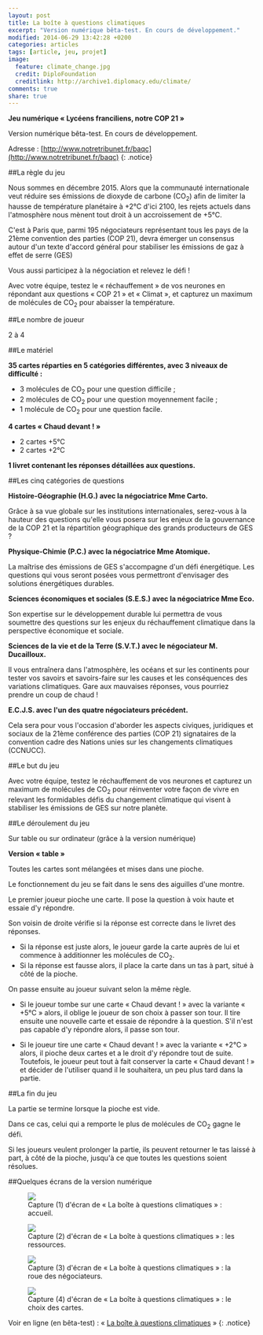 ```yaml
---
layout: post
title: La boîte à questions climatiques
excerpt: "Version numérique bêta-test. En cours de développement."
modified: 2014-06-29 13:42:28 +0200
categories: articles
tags: [article, jeu, projet]
image:
  feature: climate_change.jpg 
  credit: DiploFoundation
  creditlink: http://archive1.diplomacy.edu/climate/
comments: true 
share: true 
---
```

**Jeu numérique « Lycéens franciliens, notre COP 21 »**

Version numérique bêta-test. En cours de développement.

Adresse : [http://www.notretribunet.fr/baqc](http://www.notretribunet.fr/baqc)
{: .notice}

##La règle du jeu

Nous sommes en décembre 2015. Alors que la communauté internationale veut réduire ses émissions de dioxyde de carbone (CO<sub>2</sub>) afin de limiter la hausse de température planétaire à +2°C d'ici 2100, les rejets actuels dans l'atmosphère nous mènent tout droit à un accroissement de +5°C.

C'est à Paris que, parmi 195 négociateurs représentant tous les pays de la 21ème convention des parties (COP 21), devra émerger un consensus autour d'un texte d'accord général pour stabiliser les émissions de gaz à effet de serre (GES)

Vous aussi participez à la négociation et relevez le défi !

Avec votre équipe, testez le « réchauffement » de vos neurones en répondant aux questions « COP 21 » et « Climat », et capturez un maximum de molécules de CO<sub>2</sub> pour abaisser la température.

##Le nombre de joueur

2 à 4

##Le matériel

**35 cartes réparties en 5 catégories différentes, avec 3 niveaux de difficulté :**

* 3 molécules de CO<sub>2</sub> pour une question difficile ;
* 2 molécules de CO<sub>2</sub> pour une question moyennement facile ;
* 1 molécule de CO<sub>2</sub> pour une question facile.

**4 cartes « Chaud devant ! »**

* 2 cartes +5°C
* 2 cartes +2°C

**1 livret contenant les réponses détaillées aux questions.**

##Les cinq catégories de questions 

**Histoire-Géographie (H.G.) avec la négociatrice Mme Carto.**

Grâce à sa vue globale sur les institutions internationales, serez-vous à la hauteur des questions qu'elle vous posera sur les enjeux de la gouvernance de la COP 21 et la répartition géographique des grands producteurs de GES ?

**Physique-Chimie (P.C.) avec la négociatrice Mme Atomique.**

La maîtrise des émissions de GES s'accompagne d'un défi énergétique. Les questions qui vous seront posées vous permettront d'envisager des solutions énergétiques durables.

**Sciences économiques et sociales (S.E.S.) avec la négociatrice Mme Eco.**

Son expertise sur le développement durable lui permettra de vous soumettre des questions sur les enjeux du réchauffement climatique dans la perspective économique et sociale.

**Sciences de la vie et de la Terre (S.V.T.) avec le négociateur M. Ducailloux.**

Il vous entraînera dans l'atmosphère, les océans et sur les continents pour tester vos savoirs et savoirs-faire sur les causes et les conséquences des variations climatiques. Gare aux mauvaises réponses, vous pourriez prendre un coup de chaud !

**E.C.J.S. avec l'un des quatre négociateurs précédent.**

Cela sera pour vous l'occasion d'aborder les aspects civiques, juridiques et sociaux de la 21ème conférence des parties (COP 21) signataires de la convention cadre des Nations unies sur les changements climatiques (CCNUCC).

##Le but du jeu

Avec votre équipe, testez le réchauffement de vos neurones et capturez un maximum de molécules de CO<sub>2</sub> pour réinventer votre façon de vivre en relevant les formidables défis du changement climatique qui visent à stabiliser les émissions de GES sur notre planète.

##Le déroulement du jeu

Sur table ou sur ordinateur (grâce à la version numérique)

**Version « table »**

Toutes les cartes sont mélangées et mises dans une pioche.

Le fonctionnement du jeu se fait dans le sens des aiguilles d'une montre.

Le premier joueur pioche une carte. Il pose la question à voix haute et essaie d'y répondre.

Son voisin de droite vérifie si la réponse est correcte dans le livret des réponses.

* Si la réponse est juste alors, le joueur garde la carte auprès de lui et commence à additionner les molécules de CO<sub>2</sub>.
* Si la réponse est fausse alors, il place la carte dans un tas à part, situé à côté de la pioche.

On passe ensuite au joueur suivant selon la même règle.

* Si le joueur tombe sur une carte « Chaud devant ! » avec la variante « +5°C » alors, il oblige le joueur de son choix à passer son tour. Il tire ensuite une nouvelle carte et essaie de répondre à la question. S'il n'est pas capable d'y répondre alors, il passe son tour. 

* Si le joueur tire une carte « Chaud devant ! » avec la variante « +2°C » alors, il pioche deux cartes et a le droit d'y répondre tout de suite. Toutefois, le joueur peut tout à fait conserver la carte « Chaud devant ! » et décider de l'utiliser quand il le souhaitera, un peu plus tard dans la partie.

##La fin du jeu

La partie se termine lorsque la pioche est vide.

Dans ce cas, celui qui a remporte le plus de molécules de CO<sub>2</sub> gagne le défi.

Si les joueurs veulent prolonger la partie, ils peuvent retourner le tas laissé à part, à côté de la pioche, jusqu'à ce que toutes les questions soient résolues.

##Quelques écrans de la version numérique

<figure>
	<img src="http://bit.ly/1k1XuAX">
	<figcaption>Capture (1) d'écran de « La boîte à questions climatiques » : accueil.</figcaption>
</figure>

<figure>
	<img src="http://bit.ly/1lEWCXh">
	<figcaption>Capture (2) d'écran de « La boîte à questions climatiques » : les ressources.</figcaption>
</figure>

<figure>
	<img src="http://bit.ly/Tu4ob3">
	<figcaption>Capture (3) d'écran de « La boîte à questions climatiques » : la roue des négociateurs.</figcaption>
</figure>

<figure>
	<img src="http://bit.ly/1sOz4Ed">
	<figcaption>Capture (4) d'écran de « La boîte à questions climatiques » : le choix des cartes.</figcaption>
</figure>

Voir en ligne (en bêta-test) : « [La boîte à questions climatiques](http://www.notretribunet.fr/baqc) »
{: .notice}
